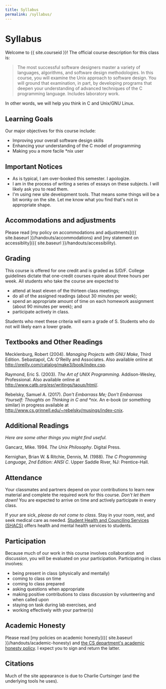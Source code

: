 ```yaml
---
title: Syllabus
permalink: /syllabus/
---
```

Syllabus
========

Welcome to {{ site.courseid }}! The official course description for this
class is:

> The most successful software designers master a variety of languages, algorithms, and software design methodologies. In this course, you will examine the Unix approach to software design. You will ground that examination, in part, by developing programs that deepen your understanding of advanced techniques of the C programming language. Includes laboratory work.

In other words, we will help you think in C and Unix/GNU Linux.

Learning Goals
--------------

Our major objectives for this course include:

  - Improving your overall software design skills
  - Enhancing your understanding of the C model of programming
  - Making you a more facile *nix user

Important Notices
-----------------

  - As is typical, I am over-booked this semester.  I apologize.
  - I am in the process of writing a series of essays on these subjects.
    I will likely ask you to read them.
  - I'm using new site development tools.  That means some things will
    be a bit wonky on the site.  Let me know what you find that's not
    in appropriate shape.

Accommodations and adjustments
------------------------------

Please read [my policy on accommodations and adjustments]({{ site.baseurl }}/handouts/accommodations) and [my statement on accessiblity]({{ site.baseurl }}/handouts/accessibility).

Grading
-------

This course is offered for one credit and is graded as S/D/F.  College
guidelines dictate that one-credit courses rquire about three hours
per week.  All students who take the course are expected to

* attend at least eleven of the thirteen class meetings;
* do all of the assigned readings (about 30 minutes per week);
* spend an appropriate amount of time on each homework assignment (about
  90 minutes per week); and
* participate actively in class.

Students who meet these criteria will earn a grade of S.  Students who
do not will likely earn a lower grade.

Textbooks and Other Readings
----------------------------

Mecklenburg, Robert (2004).  _Managing Projects with GNU Make_, Third
Edition. Sebastapol, CA: O'Reilly and Associates. Also available online
at <http://oreilly.com/catalog/make3/book/index.csp>.

Raymond, Eric S. (2003). _The Art of UNIX
Programming_. Addison-Wesley, Professional. Also available
online at <http://www.catb.org/esr/writings/taoup/html/>.

Rebelsky, Samuel A. (2017).  _Don't Embarrass Me; Don't
Embarrass Yourself: Thoughts on Thinking in C and *nix_.
An e-book (or something similar) in progress available at
<http://www.cs.grinnell.edu/~rebelsky/musings/index-cnix>.

Additional Readings
-------------------

*Here are some other things you might find useful.*

Gancarz, Mike.  1994. _The Unix Philosophy_.  Digital Press.

Kernighan, Brian W. &amp; Ritchie, Dennis, M. (1988). _The C Programming
Language, 2nd Edition: ANSI C_. Upper Saddle River, NJ: Prentice-Hall.

Attendance
----------

Your classmates and partners depend on your contributions to learn new material and complete the required work for this course. *Don't let them down!* You are expected to arrive on time and actively participate in every class.

If your are sick, *please do not come to class.* Stay in your room, rest, and seek medical care as needed. [Student Health and Counciling Services (SHACS)](http://www.grinnell.edu/about/offices-services/student-health) offers health and mental health services to students.

Participation
-------------

Because much of our work in this course involves collaboration and discussion, you will be evaluated on your participation.
Participating in class involves:

 - being present in class (physically and mentally)
 - coming to class on time
 - coming to class prepared
 - asking questions when appropriate
 - making positive contributions to class discussion by volunteering and when called upon
 - staying on task during lab exercises, and
 - working effectively with your partner(s)

Academic Honesty
----------------

Please read [my policies on academic honesty]({{ site.baseurl }}/handouts/academic-honesty) and [the CS department's academic honesty policy](http://www.cs.grinnell.edu/academic-honesty-policy).  I expect you to sign and return the latter.

Citations
---------

Much of the site appearance is due to Charlie Curtsinger (and the underlying
tools he uses).
